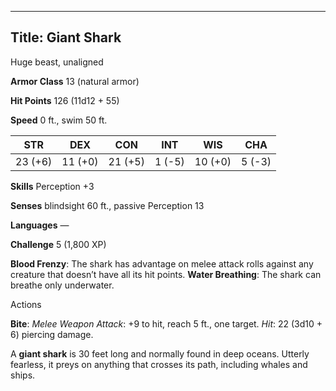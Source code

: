 -------------------------
Title: Giant Shark
-------------------------


Huge beast, unaligned

**Armor Class** 13 (natural armor)

**Hit Points** 126 (11d12 + 55)

**Speed** 0 ft., swim 50 ft.

| STR    | DEX     | CON     | INT     | WIS     | CHA
|---------| -------- |--------- |--------- |---------| --------
| 23 (+6)   | 11 (+0)   | 21 (+5)   | 1 (-5)   | 10 (+0)   | 5 (-3)

**Skills** Perception +3

**Senses** blindsight 60 ft., passive Perception 13

**Languages** —

**Challenge** 5 (1,800 XP)


**Blood Frenzy**: The shark has advantage on melee attack rolls
against any creature that doesn’t have all its hit points.
**Water Breathing**: The shark can breathe only underwater.


Actions

**Bite**: *Melee Weapon Attack*: +9 to hit, reach 5 ft., one target.
*Hit*: 22 (3d10 + 6) piercing damage.

A **giant shark** is 30 feet long and normally found in deep oceans.
Utterly fearless, it preys on anything that crosses its path, including
whales and ships.

